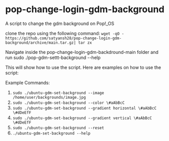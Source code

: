 # pop-change-login-gdm-background
A script  to change the gdm background on Pop!_OS

clone the repo using the following command:
`wget -qO - https://github.com/satyansh28/pop-change-login-gdm-background/archive/main.tar.gz| tar zx`

Navigate inside the pop-change-login-gdm-backdround-main folder and run 
sudo ./pop-gdm-settt-background --help

This will show how to use the script.
Here are examples on how to use the script:

Example Commands:

1. `sudo ./ubuntu-gdm-set-background --image /home/user/backgrounds/image.jpg`
2. `sudo ./ubuntu-gdm-set-background --color \#aAbBcC`
3. `sudo ./ubuntu-gdm-set-background --gradient horizontal \#aAbBcC \#dDeEfF`
4. `sudo ./ubuntu-gdm-set-background --gradient vertical \#aAbBcC \#dDeEfF`
5. `sudo ./ubuntu-gdm-set-background --reset`
6. `./ubuntu-gdm-set-background --help`
